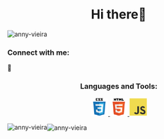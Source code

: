 <h1 align="center">Hi there👋</h1>
<p align="left"> <img src="https://komarev.com/ghpvc/?username=anny-vieira&label=Profile%20views&color=0e75b6&style=flat" alt="anny-vieira" /> </p>

<h3 align="left">Connect with me:</h3>
<p align="left">📧 <a href="mailto:"></a></p>
</p>

<h3 align="center">Languages and Tools:</h3>
<p align="center"> <a href="https://www.w3schools.com/css/" target="_blank" rel="noreferrer"> <img src="https://raw.githubusercontent.com/devicons/devicon/master/icons/css3/css3-original-wordmark.svg" alt="css3" width="40" height="40"/> </a> <a href="https://www.w3.org/html/" target="_blank" rel="noreferrer"> <img src="https://raw.githubusercontent.com/devicons/devicon/master/icons/html5/html5-original-wordmark.svg" alt="html5" width="40" height="40"/> </a> <a href="https://developer.mozilla.org/en-US/docs/Web/JavaScript" target="_blank" rel="noreferrer"> <img src="https://raw.githubusercontent.com/devicons/devicon/master/icons/javascript/javascript-original.svg" alt="javascript" width="40" height="40"/> </a> </p>

<p><img align="left" src="https://github-readme-stats.vercel.app/api/top-langs?username=anny-vieira&show_icons=true&locale=en&layout=compact" alt="anny-vieira" /></p> 

<p><img align="center" src="https://github-readme-streak-stats.herokuapp.com/?user=anny-vieira&" alt="anny-vieira" /></p>
